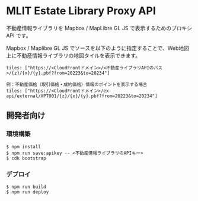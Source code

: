 # MLIT Estate Library Proxy API

不動産情報ライブラリを Mapbox / MapLibre GL JS で表示するためのプロキシ API です。

Mapbox / Maplibre GL JS でソースを以下のように指定することで、Web地図上に不動産情報ライブラリの地図タイルを表示できます。

```
tiles: ["https://<CloudFrontドメイン>/<不動産ライブラリAPIのパス>/{z}/{x}/{y}.pbf?from=20223&to=20234"]

例：不動産価格（取引価格・成約価格）情報のポイントを表示する場合
tiles: ["https://<CloudFrontドメイン>/ex-api/external/XPT001/{z}/{x}/{y}.pbf?from=20223&to=20234"]
```

## 開発者向け


### 環境構築

```
$ npm install
$ npm run save:apikey -- <不動産情報ライブラリのAPIキー>
$ cdk bootstrap
```

### デプロイ

```
$ npm run build
$ npm run deploy
```
